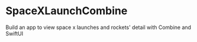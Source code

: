 # SpaceXLaunchCombine
Build an app to view space x launches and rockets' detail with Combine and SwiftUI
